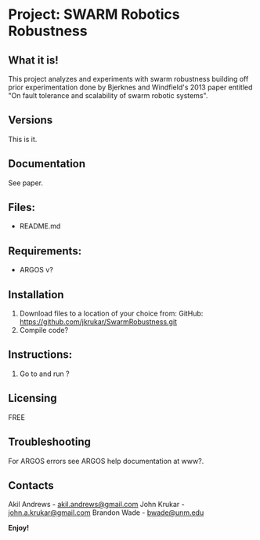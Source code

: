 # Project: SWARM Robotics Robustness


## What it is!
This project analyzes and experiments with swarm robustness building off prior
experimentation done by Bjerknes and Windfield's 2013 paper entitled "On fault
tolerance and scalability of swarm robotic systems".


## Versions
This is it.


## Documentation
See paper.


## Files:
* README.md


## Requirements:
* ARGOS v?


## Installation
1. Download files to a location of your choice from:
GitHub: https://github.com/jkrukar/SwarmRobustness.git
2. Compile code?


## Instructions:
1. Go to and run ?


## Licensing
FREE


## Troubleshooting
For ARGOS errors see ARGOS help documentation at www?.


## Contacts
Akil Andrews - akil.andrews@gmail.com
John Krukar - john.a.krukar@gmail.com
Brandon Wade - bwade@unm.edu


**Enjoy!**
